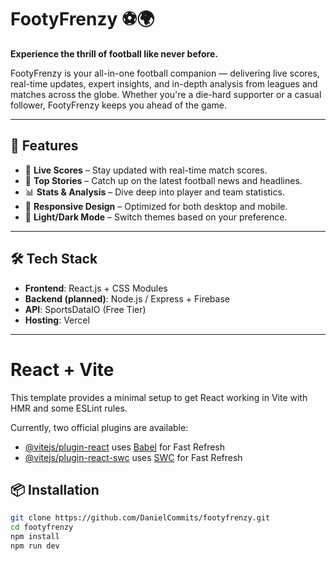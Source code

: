 # FootyFrenzy ⚽🌍

**Experience the thrill of football like never before.**

FootyFrenzy is your all-in-one football companion — delivering live scores, real-time updates, expert insights, and in-depth analysis from leagues and matches across the globe. Whether you're a die-hard supporter or a casual follower, FootyFrenzy keeps you ahead of the game.

---

## 🚀 Features

- 🔴 **Live Scores** – Stay updated with real-time match scores.
- 📰 **Top Stories** – Catch up on the latest football news and headlines.
- 📊 **Stats & Analysis** – Dive deep into player and team statistics.
- 📱 **Responsive Design** – Optimized for both desktop and mobile.
- 🌙 **Light/Dark Mode** – Switch themes based on your preference.

---

## 🛠️ Tech Stack

- **Frontend**: React.js + CSS Modules
- **Backend (planned)**: Node.js / Express + Firebase
- **API**: SportsDataIO (Free Tier)
- **Hosting**: Vercel

---


# React + Vite

This template provides a minimal setup to get React working in Vite with HMR and some ESLint rules.

Currently, two official plugins are available:

- [@vitejs/plugin-react](https://github.com/vitejs/vite-plugin-react/blob/main/packages/plugin-react/README.md) uses [Babel](https://babeljs.io/) for Fast Refresh
- [@vitejs/plugin-react-swc](https://github.com/vitejs/vite-plugin-react-swc) uses [SWC](https://swc.rs/) for Fast Refresh


## 📦 Installation

```bash
git clone https://github.com/DanielCommits/footyfrenzy.git
cd footyfrenzy
npm install
npm run dev

